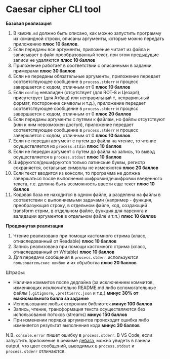 # Caesar cipher CLI tool

**Базовая реализация**

1. В `README.md` должно быть описано, как можно запустить программу из командной строки, описаны аргументы, которые можно передать приложению **плюс 10 баллов**.
2. Если переданы все аргументы, приложение читает из файла и записывает в файл преобразованный текст, при этом предыдущие записи не удаляются **плюс 10 баллов**
3. Приложение работает в соответствии с описанными в задании примерами **плюс 30 баллов**
4. Если не переданы обязательные аргументы, приложение передает соответствующее сообщение в `process.stderr` и прoцесс завершается с кодом, отличным от 0 **плюс 10 баллов**
5. Если `config` невалиден (отсутствует (для ROT-8 и Цезаря), присутствует (для Атбаш) или неправильный `Y`, неправильный формат, посторонние символы и т.д.), приложение передает соответствующее сообщение в `process.stderr` и прoцесс завершается с кодом, отличным от 0 **плюс 20 баллов**
6. Если переданы аргументы с путями к файлам, но файлы отсутствуют (или к ним невозможен доступ), приложение передает соответствующее сообщение в `process.stderr` и прoцесс завершается с кодом, отличным от 0 **плюс 10 баллов**
7. Если не передан аргумент с путем до файла на чтение, то чтение осуществляется из `process.stdin` **плюс 10 баллов**
8. Если не передан аргумент с путем до файла на запись, то вывод осуществляется в `process.stdout` **плюс 10 баллов**
9. Шифруются/дешифруются только латинские буквы, регистр сохраняется, остальные символы не изменяются **плюс 20 баллов**
10. Если текст вводится из консоли, то программа не должна завершаться после выполнения шифровки/дешифровки введенного текста, т.е. должна быть возможность ввести еще текст **плюс 10 баллов**
11. Кодовая база не находится в одном файле, а разделена на файлы в соответствии с выполняемыми задачами (например - функция, преобразующая строку, в отдельном файле, код, создающий transform стрим, в отдельном файле, функция для парсинга и валидации аргументов в отдельном файле и т.п.) **плюс 10 баллов**

**Продвинутая реализация**
1. Чтение реализовано при помощи кастомного стрима (класс, отнаследованный от Readable) **плюс 10 баллов**
2. Запись реализована при помощи кастомного стрима (класс, отнаследованный от Writable) **плюс 10 баллов**
3. Для передачи сообщения в `process.stderr` используются `пользовательские ошибки` и их обработка **плюс 20 баллов**

Штрафы:
* Наличие коммитов после дедлайна (за исключением коммитов, изменяющих исключительно README.md либо вспомогательные файлы (`.gitignore`, `.prettierrc.json` и т.д.) **минус 30% от макисмального балла за задание**
* Использование любых сторонних библиотек **минус 100 баллов**
* Запись, чтение, трансформация текста осуществляются без использования потоков (streams) **минус 150 баллов**
* При изменении порядка аргументов происходит ошибка либо изменяется результат выполнения кода **минус 30 баллов**

N.B. `console.error` пишет ошибку в `process.stderr`. В VS Code, если запустить приложение в режиме [дебага](https://code.visualstudio.com/docs/editor/debugging), можно увидеть в панели output, что цвет сообщений, выводимых в `process.stdout` и `process.stderr` отличаются.